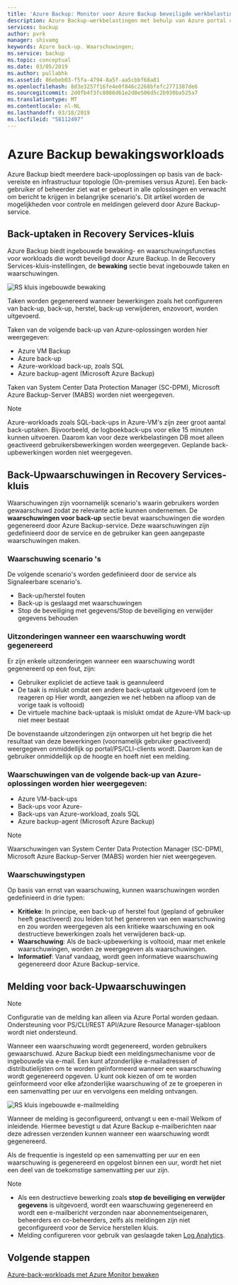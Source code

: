 ```yaml
---
title: 'Azure Backup: Monitor voor Azure Backup beveiligde werkbelastingen'
description: Azure Backup-werkbelastingen met behulp van Azure portal controleren
services: backup
author: pvrk
manager: shivamg
keywords: Azure back-up. Waarschuwingen;
ms.service: backup
ms.topic: conceptual
ms.date: 03/05/2019
ms.author: pullabhk
ms.assetid: 86ebeb03-f5fa-4794-8a5f-aa5cbbf68a81
ms.openlocfilehash: 8d3e3257f16fe4e0f846c2268bfefc2771387de6
ms.sourcegitcommit: 2d0fb4f3fc8086d61e2d8e506d5c2b930ba525a7
ms.translationtype: MT
ms.contentlocale: nl-NL
ms.lasthandoff: 03/18/2019
ms.locfileid: "58112497"
---
```

# <a name="monitoring-azure-backup-workloads"></a>Azure Backup bewakingsworkloads

Azure Backup biedt meerdere back-upoplossingen op basis van de back-vereiste en infrastructuur topologie (On-premises versus Azure). Een back-gebruiker of beheerder ziet wat er gebeurt in alle oplossingen en verwacht om bericht te krijgen in belangrijke scenario's. Dit artikel worden de mogelijkheden voor controle en meldingen geleverd door Azure Backup-service.

## <a name="backup-jobs-in-recovery-services-vault"></a>Back-uptaken in Recovery Services-kluis

Azure Backup biedt ingebouwde bewaking- en waarschuwingsfuncties voor workloads die wordt beveiligd door Azure Backup. In de Recovery Services-kluis-instellingen, de **bewaking** sectie bevat ingebouwde taken en waarschuwingen.

![RS kluis ingebouwde bewaking](media/backup-azure-monitoring-laworkspace/rs-vault-inbuiltmonitoring.png)

Taken worden gegenereerd wanneer bewerkingen zoals het configureren van back-up, back-up, herstel, back-up verwijderen, enzovoort, worden uitgevoerd.

Taken van de volgende back-up van Azure-oplossingen worden hier weergegeven:

  - Azure VM Backup
  - Azure back-up
  - Azure-workload back-up, zoals SQL
  - Azure backup-agent (Microsoft Azure Backup)

Taken van System Center Data Protection Manager (SC-DPM), Microsoft Azure Backup-Server (MABS) worden niet weergegeven.

> [!NOTE]
> Azure-workloads zoals SQL-back-ups in Azure-VM's zijn zeer groot aantal back-uptaken. Bijvoorbeeld, de logboekback-ups voor elke 15 minuten kunnen uitvoeren. Daarom kan voor deze werkbelastingen DB moet alleen geactiveerd gebruikersbewerkingen worden weergegeven. Geplande back-upbewerkingen worden niet weergegeven.

## <a name="backup-alerts-in-recovery-services-vault"></a>Back-Upwaarschuwingen in Recovery Services-kluis

Waarschuwingen zijn voornamelijk scenario's waarin gebruikers worden gewaarschuwd zodat ze relevante actie kunnen ondernemen. De **waarschuwingen voor back-up** sectie bevat waarschuwingen die worden gegenereerd door Azure Backup-service. Deze waarschuwingen zijn gedefinieerd door de service en de gebruiker kan geen aangepaste waarschuwingen maken.

### <a name="alert-scenarios"></a>Waarschuwing scenario 's
De volgende scenario's worden gedefinieerd door de service als Signaleerbare scenario's.

  - Back-up/herstel fouten
  - Back-up is geslaagd met waarschuwingen
  - Stop de beveiliging met gegevens/Stop de beveiliging en verwijder gegevens behouden

### <a name="exceptions-when-an-alert-is-not-raised"></a>Uitzonderingen wanneer een waarschuwing wordt gegenereerd
Er zijn enkele uitzonderingen wanneer een waarschuwing wordt gegenereerd op een fout, zijn:

  - Gebruiker expliciet de actieve taak is geannuleerd
  - De taak is mislukt omdat een andere back-uptaak uitgevoerd (om te reageren op Hier wordt, aangezien we net hebben na afloop van de vorige taak is voltooid)
  - De virtuele machine back-uptaak is mislukt omdat de Azure-VM back-up niet meer bestaat

De bovenstaande uitzonderingen zijn ontworpen uit het begrip die het resultaat van deze bewerkingen (voornamelijk gebruiker geactiveerd) weergegeven onmiddellijk op portal/PS/CLI-clients wordt. Daarom kan de gebruiker onmiddellijk op de hoogte en hoeft niet een melding.

### <a name="alerts-from-the-following-azure-backup-solutions-are-shown-here"></a>Waarschuwingen van de volgende back-up van Azure-oplossingen worden hier weergegeven:

  - Azure VM-back-ups
  - Back-ups voor Azure-
  - Back-ups van Azure-workload, zoals SQL
  - Azure backup-agent (Microsoft Azure Backup)

> [!NOTE]
> Waarschuwingen van System Center Data Protection Manager (SC-DPM), Microsoft Azure Backup-Server (MABS) worden hier niet weergegeven.

### <a name="alert-types"></a>Waarschuwingstypen
Op basis van ernst van waarschuwing, kunnen waarschuwingen worden gedefinieerd in drie typen:

  - **Kritieke**: In principe, een back-up of herstel fout (gepland of gebruiker heeft geactiveerd) zou leiden tot het genereren van een waarschuwing en zou worden weergegeven als een kritieke waarschuwing en ook destructieve bewerkingen zoals het verwijderen back-up.
  - **Waarschuwing**: Als de back-upbewerking is voltooid, maar met enkele waarschuwingen, worden ze weergegeven als waarschuwingen.
  - **Informatief**: Vanaf vandaag, wordt geen informatieve waarschuwing gegenereerd door Azure Backup-service.

## <a name="notification-for-backup-alerts"></a>Melding voor back-Upwaarschuwingen

> [!NOTE]
> Configuratie van de melding kan alleen via Azure Portal worden gedaan. Ondersteuning voor PS/CLI/REST API/Azure Resource Manager-sjabloon wordt niet ondersteund.

Wanneer een waarschuwing wordt gegenereerd, worden gebruikers gewaarschuwd. Azure Backup biedt een meldingsmechanisme voor de ingebouwde via e-mail. Een kunt afzonderlijke e-mailadressen of distributielijsten om te worden geïnformeerd wanneer een waarschuwing wordt gegenereerd opgeven. U kunt ook kiezen of om te worden geïnformeerd voor elke afzonderlijke waarschuwing of ze te groeperen in een samenvatting per uur en vervolgens een melding ontvangen.

![RS kluis ingebouwde e-mailmelding](media/backup-azure-monitoring-laworkspace/rs-vault-inbuiltnotification.png)

Wanneer de melding is geconfigureerd, ontvangt u een e-mail Welkom of inleidende. Hiermee bevestigt u dat Azure Backup e-mailberichten naar deze adressen verzenden kunnen wanneer een waarschuwing wordt gegenereerd.<br>

Als de frequentie is ingesteld op een samenvatting per uur en een waarschuwing is gegenereerd en opgelost binnen een uur, wordt het niet een deel van de toekomstige samenvatting per uur zijn.

> [!NOTE]
> 
> * Als een destructieve bewerking zoals **stop de beveiliging en verwijder gegevens** is uitgevoerd, wordt een waarschuwing gegenereerd en wordt een e-mailbericht verzonden naar abonnementseigenaren, beheerders en co-beheerders, zelfs als meldingen zijn niet geconfigureerd voor de Service herstellen kluis.
> * Melding configureren voor gebruik van geslaagde taken [Log Analytics](backup-azure-monitoring-use-azuremonitor.md#using-log-analytics-workspace).

## <a name="next-steps"></a>Volgende stappen

[Azure-back-workloads met Azure Monitor bewaken](backup-azure-monitoring-use-azuremonitor.md)
